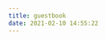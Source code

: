 ```yaml
---
title: guestbook
date: 2021-02-10 14:55:22
---
```

<div class="ds-recent-visitors" data-num-items="28" data-avatar-size="42" id="ds-recent-visitors"></div>